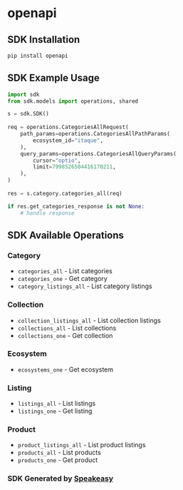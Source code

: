 # openapi

<!-- Start SDK Installation -->
## SDK Installation

```bash
pip install openapi
```
<!-- End SDK Installation -->

## SDK Example Usage
<!-- Start SDK Example Usage -->
```python
import sdk
from sdk.models import operations, shared

s = sdk.SDK()
    
req = operations.CategoriesAllRequest(
    path_params=operations.CategoriesAllPathParams(
        ecosystem_id="itaque",
    ),
    query_params=operations.CategoriesAllQueryParams(
        cursor="optio",
        limit=7998526504416170211,
    ),
)
    
res = s.category.categories_all(req)

if res.get_categories_response is not None:
    # handle response
```
<!-- End SDK Example Usage -->

<!-- Start SDK Available Operations -->
## SDK Available Operations

### Category

* `categories_all` - List categories
* `categories_one` - Get category
* `category_listings_all` - List category listings

### Collection

* `collection_listings_all` - List collection listings
* `collections_all` - List collections
* `collections_one` - Get collection

### Ecosystem

* `ecosystems_one` - Get ecosystem

### Listing

* `listings_all` - List listings
* `listings_one` - Get listing

### Product

* `product_listings_all` - List product listings
* `products_all` - List products
* `products_one` - Get product

<!-- End SDK Available Operations -->

### SDK Generated by [Speakeasy](https://docs.speakeasyapi.dev/docs/using-speakeasy/client-sdks)
